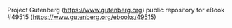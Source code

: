 Project Gutenberg (https://www.gutenberg.org) public repository for
eBook #49515 (https://www.gutenberg.org/ebooks/49515)
